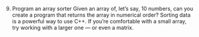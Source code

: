 9. Program an array sorter
Given an array of, let’s say, 10 numbers, can you create a program that returns the array in numerical order? Sorting data is a powerful way to use C++. If you’re comfortable with a small array, try working with a larger one — or even a matrix.